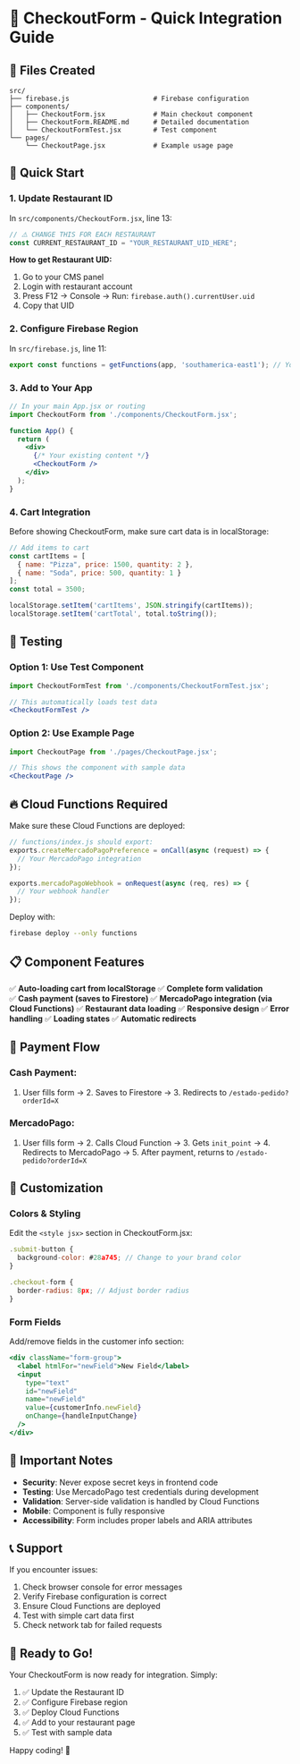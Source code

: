 # 🎯 CheckoutForm - Quick Integration Guide

## 📁 Files Created

```
src/
├── firebase.js                     # Firebase configuration
├── components/
│   ├── CheckoutForm.jsx            # Main checkout component
│   ├── CheckoutForm.README.md      # Detailed documentation  
│   └── CheckoutFormTest.jsx        # Test component
└── pages/
    └── CheckoutPage.jsx            # Example usage page
```

## 🚀 Quick Start

### 1. Update Restaurant ID

In `src/components/CheckoutForm.jsx`, line 13:

```javascript
// ⚠️ CHANGE THIS FOR EACH RESTAURANT
const CURRENT_RESTAURANT_ID = "YOUR_RESTAURANT_UID_HERE";
```

**How to get Restaurant UID:**
1. Go to your CMS panel
2. Login with restaurant account
3. Press F12 → Console → Run: `firebase.auth().currentUser.uid`
4. Copy that UID

### 2. Configure Firebase Region

In `src/firebase.js`, line 11:

```javascript
export const functions = getFunctions(app, 'southamerica-east1'); // Your region
```

### 3. Add to Your App

```jsx
// In your main App.jsx or routing
import CheckoutForm from './components/CheckoutForm.jsx';

function App() {
  return (
    <div>
      {/* Your existing content */}
      <CheckoutForm />
    </div>
  );
}
```

### 4. Cart Integration

Before showing CheckoutForm, make sure cart data is in localStorage:

```javascript
// Add items to cart
const cartItems = [
  { name: "Pizza", price: 1500, quantity: 2 },
  { name: "Soda", price: 500, quantity: 1 }
];
const total = 3500;

localStorage.setItem('cartItems', JSON.stringify(cartItems));
localStorage.setItem('cartTotal', total.toString());
```

## 🧪 Testing

### Option 1: Use Test Component
```jsx
import CheckoutFormTest from './components/CheckoutFormTest.jsx';

// This automatically loads test data
<CheckoutFormTest />
```

### Option 2: Use Example Page  
```jsx
import CheckoutPage from './pages/CheckoutPage.jsx';

// This shows the component with sample data
<CheckoutPage />
```

## 🔥 Cloud Functions Required

Make sure these Cloud Functions are deployed:

```javascript
// functions/index.js should export:
exports.createMercadoPagoPreference = onCall(async (request) => {
  // Your MercadoPago integration
});

exports.mercadoPagoWebhook = onRequest(async (req, res) => {
  // Your webhook handler
});
```

Deploy with:
```bash
firebase deploy --only functions
```

## 📋 Component Features

✅ **Auto-loading cart from localStorage**
✅ **Complete form validation**  
✅ **Cash payment (saves to Firestore)**
✅ **MercadoPago integration (via Cloud Functions)**
✅ **Restaurant data loading**
✅ **Responsive design**
✅ **Error handling**
✅ **Loading states**
✅ **Automatic redirects**

## 🎯 Payment Flow

### Cash Payment:
1. User fills form → 2. Saves to Firestore → 3. Redirects to `/estado-pedido?orderId=X`

### MercadoPago:  
1. User fills form → 2. Calls Cloud Function → 3. Gets `init_point` → 4. Redirects to MercadoPago → 5. After payment, returns to `/estado-pedido?orderId=X`

## 🔧 Customization

### Colors & Styling
Edit the `<style jsx>` section in CheckoutForm.jsx:

```javascript
.submit-button {
  background-color: #28a745; // Change to your brand color
}

.checkout-form {
  border-radius: 8px; // Adjust border radius
}
```

### Form Fields
Add/remove fields in the customer info section:

```jsx
<div className="form-group">
  <label htmlFor="newField">New Field</label>
  <input
    type="text"
    id="newField"
    name="newField"
    value={customerInfo.newField}
    onChange={handleInputChange}
  />
</div>
```

## 🚨 Important Notes

- **Security**: Never expose secret keys in frontend code
- **Testing**: Use MercadoPago test credentials during development  
- **Validation**: Server-side validation is handled by Cloud Functions
- **Mobile**: Component is fully responsive
- **Accessibility**: Form includes proper labels and ARIA attributes

## 📞 Support

If you encounter issues:

1. Check browser console for error messages
2. Verify Firebase configuration is correct
3. Ensure Cloud Functions are deployed
4. Test with simple cart data first
5. Check network tab for failed requests

## 🎉 Ready to Go!

Your CheckoutForm is now ready for integration. Simply:

1. ✅ Update the Restaurant ID
2. ✅ Configure Firebase region  
3. ✅ Deploy Cloud Functions
4. ✅ Add to your restaurant page
5. ✅ Test with sample data

Happy coding! 🚀
